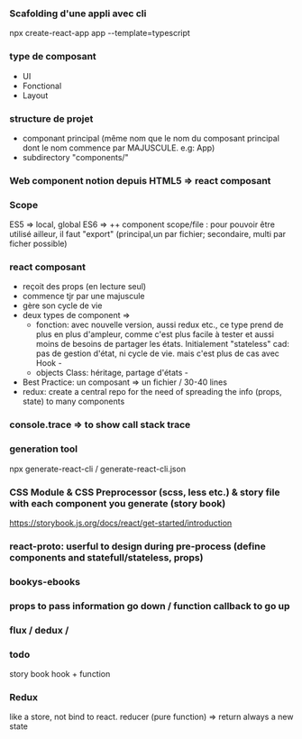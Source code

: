 ### Scafolding d'une appli avec cli
npx create-react-app app --template=typescript

### type de composant
- UI
- Fonctional
- Layout

### structure de projet
- componant principal (même nom que le nom du composant principal dont le nom commence par MAJUSCULE. e.g: App)
- subdirectory "components/"

### Web component notion depuis HTML5 => react composant

### Scope 
ES5 => local, global
ES6 => ++ component scope/file : pour pouvoir être utilisé ailleur, il faut "export" (principal,un par fichier; secondaire, multi par ficher possible)

### react composant
* reçoit des props (en lecture seul)
* commence tjr par une majuscule
* gère son cycle de vie
* deux types de component =>  
    * fonction: avec nouvelle version, aussi redux etc., ce type prend de plus en plus d'ampleur, comme c'est plus facile à tester et aussi moins de besoins de partager les états. Initialement "stateless" cad: pas de gestion d'état, ni cycle de vie. mais c'est plus de cas avec Hook - <return>
    * objects Class: héritage, partage d'états - <render>
* Best Practice: un composant => un fichier / 30-40 lines 
* redux: create a central repo for the need of spreading the info (props, state) to many components

### console.trace => to show call stack trace

### generation tool
npx generate-react-cli / generate-react-cli.json

### CSS Module & CSS Preprocessor (scss, less etc.) & story file with each component you generate (story book)
https://storybook.js.org/docs/react/get-started/introduction

### react-proto: userful to design during pre-process (define components and statefull/stateless, props) 

### bookys-ebooks

### props to pass information go down / function callback to go up

### flux / dedux /

### todo 
story book
hook + function


### Redux
like a store, not bind to react.
reducer (pure function) => return always a new state